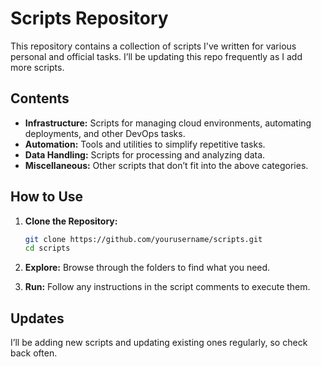 # Scripts Repository

This repository contains a collection of scripts I've written for various personal and official tasks. I’ll be updating this repo frequently as I add more scripts.

## Contents

- **Infrastructure:** Scripts for managing cloud environments, automating deployments, and other DevOps tasks.
- **Automation:** Tools and utilities to simplify repetitive tasks.
- **Data Handling:** Scripts for processing and analyzing data.
- **Miscellaneous:** Other scripts that don’t fit into the above categories.

## How to Use

1. **Clone the Repository:**

   ```bash
   git clone https://github.com/yourusername/scripts.git
   cd scripts
   ```

2. **Explore:** Browse through the folders to find what you need.
3. **Run:** Follow any instructions in the script comments to execute them.
   
## Updates

I’ll be adding new scripts and updating existing ones regularly, so check back often.
